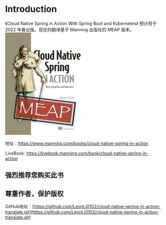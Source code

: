 # Introduction



《Cloud Native Spring in Action With Spring Boot and Kubernetes》 预计将于 2022 年春出版。现在的翻译基于 Manning 出版社的 MEAP 版本。
![](cn-translate/assets/00-Vitale-CNS-MEAP-HI.png)

地址：https://www.manning.com/books/cloud-native-spring-in-action

LiveBook: https://livebook.manning.com/book/cloud-native-spring-in-action

## 强烈推荐您购买此书
## 尊重作者，保护版权


GitHub地址：[https://github.com/LeonLi0102/cloud-native-spring-in-action-translate.git](https://github.com/LeonLi0102/cloud-native-spring-in-action-translate.git)
